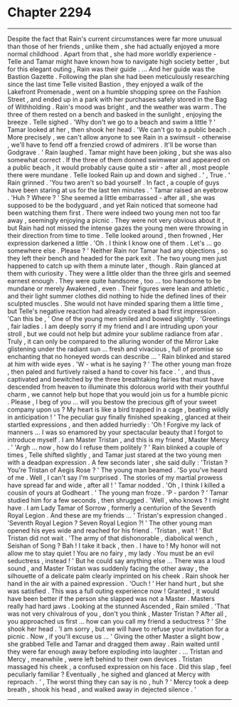 
# Chapter 2294


---

Despite the fact that Rain's current circumstances were far more unusual than those of her friends , unlike them , she had actually enjoyed a more normal childhood . Apart from that , she had more worldly experience - Telle and Tamar might have known how to navigate high society better , but for this elegant outing , Rain was their guide .
… And her guide was the Bastion Gazette .
Following the plan she had been meticulously researching since the last time Telle visited Bastion , they enjoyed a walk of the Lakefront Promenade , went on a humble shopping spree on the Fashion Street , and ended up in a park with her purchases safely stored in the Bag of Withholding .
Rain's mood was bright , and the weather was warm . The three of them rested on a bench and basked in the sunlight , enjoying the breeze .
Telle sighed .
'Why don't we go to a beach and swim a little ? '
Tamar looked at her , then shook her head .
'We can't go to a public beach . More precisely , we can't allow anyone to see Rain in a swimsuit - otherwise , we'll have to fend off a frenzied crowd of admirers . It'll be worse than Godgrave . '
Rain laughed .
Tamar might have been joking , but she was also somewhat correct . If the three of them donned swimwear and appeared on a public beach , it would probably cause quite a stir - after all , most people there were mundane .
Telle looked Rain up and down and sighed .
' , True . '
Rain grinned .
'You two aren't so bad yourself . In fact , a couple of guys have been staring at us for the last ten minutes . '
Tamar raised an eyebrow .
'Huh ? Where ? '
She seemed a little embarrassed - after all , she was supposed to be the bodyguard , and yet Rain noticed that someone had been watching them first .
There were indeed two young men not too far away , seemingly enjoying a picnic . They were not very obvious about it , but Rain had not missed the intense gazes the young men were throwing in their direction from time to time .
Telle looked around , then frowned , Her expression darkened a little .
'Oh . I think I know one of them . Let's … go somewhere else . Please ? '
Neither Rain nor Tamar had any objections , so they left their bench and headed for the park exit .
The two young men just happened to catch up with them a minute later , though .
Rain glanced at them with curiosity .
They were a little older than the three girls and seemed earnest enough . They were quite handsome , too … too handsome to be mundane or merely Awakened , even . Their figures were lean and athletic , and their light summer clothes did nothing to hide the defined lines of their sculpted muscles .
She would not have minded sparing them a little time , but Telle's negative reaction had already created a bad first impression .
'Can this be , '
One of the young men smiled and bowed slightly .
'Greetings , fair ladies . I am deeply sorry if my friend and I are intruding upon your stroll , but we could not help but admire your sublime radiance from afar . Truly , it can only be compared to the alluring wonder of the Mirror Lake glistening under the radiant sun … fresh and vivacious , full of promise so enchanting that no honeyed words can describe … '
Rain blinked and stared at him with wide eyes .
'W - what is he saying ? '
The other young man froze , then paled and furtively raised a hand to cover his face .
' , and thus , captivated and bewitched by the three breathtaking fairies that must have descended from heaven to illuminate this dolorous world with their youthful charm , we cannot help but hope that you would join us for a humble picnic . Please , I beg of you … will you bestow the precious gift of your sweet company upon us ? My heart is like a bird trapped in a cage , beating wildly in anticipation ! '
The peculiar guy finally finished speaking , glanced at their startled expressions , and then added hurriedly :
'Oh ! Forgive my lack of manners … I was so enamored by your spectacular beauty that I forgot to introduce myself . I am Master Tristan , and this is my friend , Master Mercy . '
'Argh … now , how do I refuse them politely ? '
Rain blinked a couple of times , Telle shifted slightly , and Tamar just stared at the two young men with a deadpan expression .
A few seconds later , she said dully :
'Tristan ? You're Tristan of Aegis Rose ? '
The young man beamed .
'So you've heard of me . Well , I can't say I'm surprised . The stories of my martial prowess have spread far and wide , after all ! '
Tamar nodded .
'Oh , I think I killed a cousin of yours at Godheart . '
The young man froze .
'P - pardon ? '
Tamar studied him for a few seconds , then shrugged .
'Well , who knows ? I might have . I am Lady Tamar of Sorrow , formerly a centurion of the Seventh Royal Legion . And these are my friends … '
Tristan's expression changed .
'Seventh Royal Legion ? Seven Royal Legion ?! '
The other young man opened his eyes wide and reached for his friend .
'Tristan , wait ! '
But Tristan did not wait .
'The army of that dishonorable , diabolical wench , Seishan of Song ? Bah ! I take it back , then . I have to ! My honor will not allow me to stay quiet ! You are no fairy , my lady . You must be an evil seductress , instead ! '
But he could say anything else …
There was a loud sound , and Master Tristan was suddenly facing the other away , the silhouette of a delicate palm clearly imprinted on his cheek .
Rain shook her hand in the air with a pained expression .
'Ouch ! '
Her hand hurt , but she was satisfied . This was a full outing experience now !
Granted , it would have been better if the person she slapped was not a Master . Masters really had hard jaws .
Looking at the stunned Ascended , Rain smiled .
'That was not very chivalrous of you , don't you think , Master Tristan ? After all , you approached us first … how can you call my friend a seductress ? '
She shook her head .
'I am sorry , but we will have to refuse your invitation for a picnic . Now , if you'll excuse us … '
Giving the other Master a slight bow , she grabbed Telle and Tamar and dragged them away .
Rain waited until they were far enough away before exploding into laughter .
… Tristan and Mercy , meanwhile , were left behind to their own devices .
Tristan massaged his cheek , a confused expression on his face .
Did this slap , feel peculiarly familiar ?
Eventually , he sighed and glanced at Mercy with reproach .
' , The worst thing they can say is no , huh ? '
Mercy took a deep breath , shook his head , and walked away in dejected silence . '

---

